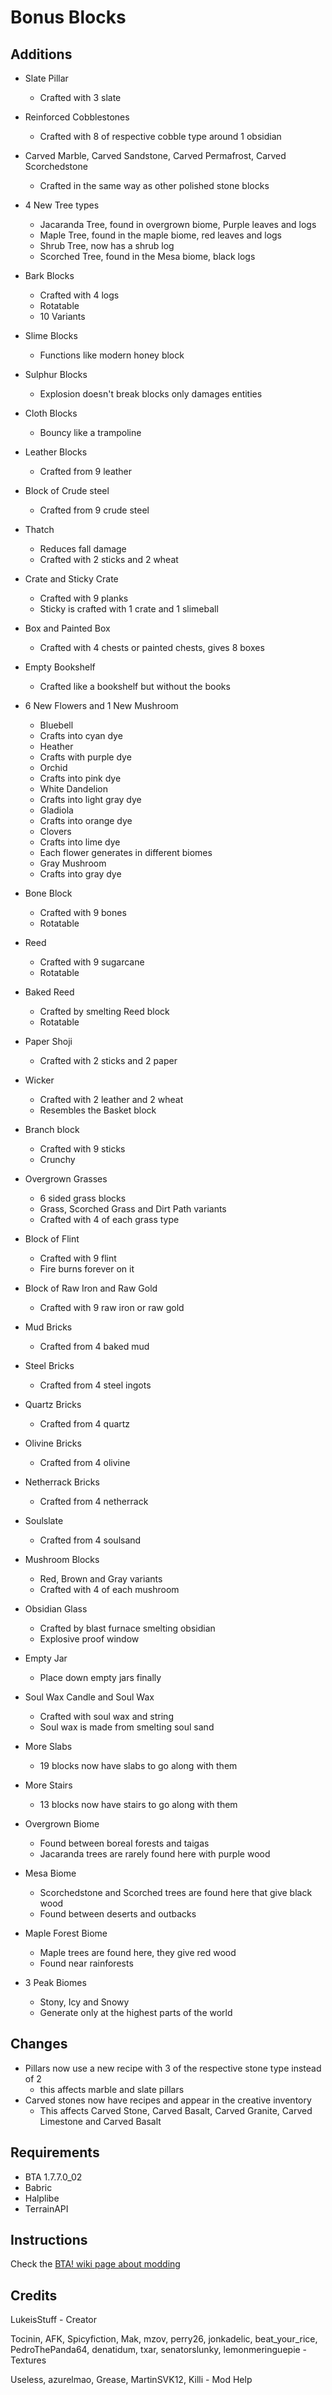 # Bonus Blocks

## Additions

* Slate Pillar
   + Crafted with 3 slate
* Reinforced Cobblestones
   + Crafted with 8 of respective cobble type around 1 obsidian
* Carved Marble, Carved Sandstone, Carved Permafrost, Carved Scorchedstone
  + Crafted in the same way as other polished stone blocks
* 4 New Tree types
  + Jacaranda Tree, found in overgrown biome, Purple leaves and logs
  + Maple Tree, found in the maple biome, red leaves and logs
  + Shrub Tree, now has a shrub log
  + Scorched Tree, found in the Mesa biome, black logs
* Bark Blocks
   + Crafted with 4 logs
   + Rotatable
   + 10 Variants
* Slime Blocks
  + Functions like modern honey block
* Sulphur Blocks
  + Explosion doesn't break blocks only damages entities
* Cloth Blocks
  + Bouncy like a trampoline
* Leather Blocks
  + Crafted from 9 leather
* Block of Crude steel
  + Crafted from 9 crude steel
* Thatch
  + Reduces fall damage
  + Crafted with 2 sticks and 2 wheat
* Crate and Sticky Crate
  + Crafted with 9 planks
  + Sticky is crafted with 1 crate and 1 slimeball
* Box and Painted Box
  + Crafted with 4 chests or painted chests, gives 8 boxes
* Empty Bookshelf
  + Crafted like a bookshelf but without the books
* 6 New Flowers and 1 New Mushroom
  + Bluebell
  + Crafts into cyan dye
  + Heather
  + Crafts with purple dye
  + Orchid
  + Crafts into pink dye
  + White Dandelion
  + Crafts into light gray dye
  + Gladiola
  + Crafts into orange dye
  + Clovers
  + Crafts into lime dye
  + Each flower generates in different biomes
  + Gray Mushroom
  + Crafts into gray dye
* Bone Block
  + Crafted with 9 bones
  + Rotatable
* Reed
  + Crafted with 9 sugarcane
  + Rotatable
* Baked Reed
  + Crafted by smelting Reed block
  + Rotatable
* Paper Shoji
  + Crafted with 2 sticks and 2 paper
* Wicker
  + Crafted with 2 leather and 2 wheat
  + Resembles the Basket block
* Branch block
  + Crafted with 9 sticks
  + Crunchy
* Overgrown Grasses
  + 6 sided grass blocks
  + Grass, Scorched Grass and Dirt Path variants
  + Crafted with 4 of each grass type
* Block of Flint
  + Crafted with 9 flint
  + Fire burns forever on it
* Block of Raw Iron and Raw Gold
  + Crafted with 9 raw iron or raw gold
* Mud Bricks
  + Crafted from 4 baked mud
* Steel Bricks
  + Crafted from 4 steel ingots
* Quartz Bricks
  + Crafted from 4 quartz
* Olivine Bricks
  + Crafted from 4 olivine
* Netherrack Bricks
  + Crafted from 4 netherrack
* Soulslate
  + Crafted from 4 soulsand
* Mushroom Blocks
  + Red, Brown and Gray variants
  + Crafted with 4 of each mushroom
* Obsidian Glass
  + Crafted by blast furnace smelting obsidian
  + Explosive proof window
* Empty Jar
  + Place down empty jars finally
* Soul Wax Candle and Soul Wax
  + Crafted with soul wax and string
  + Soul wax is made from smelting soul sand
* More Slabs
  + 19 blocks now have slabs to go along with them
* More Stairs
  + 13 blocks now have stairs to go along with them
 
* Overgrown Biome
  + Found between boreal forests and taigas
  + Jacaranda trees are rarely found here with purple wood
* Mesa Biome
  + Scorchedstone and Scorched trees are found here that give black wood
  + Found between deserts and outbacks
* Maple Forest Biome
  + Maple trees are found here, they give red wood
  + Found near rainforests
* 3 Peak Biomes
  + Stony, Icy and Snowy
  + Generate only at the highest parts of the world

## Changes
* Pillars now use a new recipe with 3 of the respective stone type instead of 2
  + this affects marble and slate pillars
* Carved stones now have recipes and appear in the creative inventory
  + This affects Carved Stone, Carved Basalt, Carved Granite, Carved Limestone and Carved Basalt

## Requirements

+ BTA 1.7.7.0_02
+ Babric
+ Halplibe
+ TerrainAPI

## Instructions

Check the [BTA! wiki page about modding](https://bta.miraheze.org/wiki/Modding)

## Credits
LukeisStuff - Creator

Tocinin, AFK, Spicyfiction, Mak, mzov, perry26, jonkadelic, beat_your_rice, PedroThePanda64, denatidum, txar, senatorslunky, lemonmeringuepie - Textures

Useless, azurelmao, Grease, MartinSVK12, Killi - Mod Help

